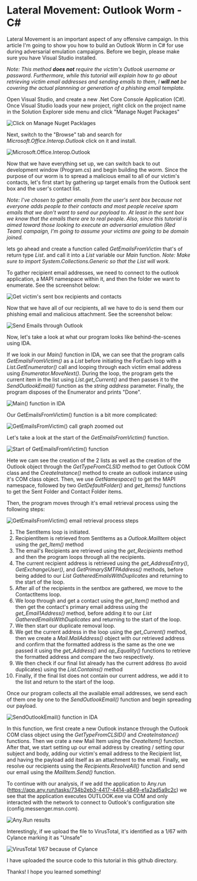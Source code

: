 # Lateral Movement: Outlook Worm - C#

Lateral Movement is an important aspect of any offensive campaign. In this article I'm going to show you how to build an Outlook Worm 
in C# for use during adversarial emulation campaigns. Before we begin, please make sure you have Visual Studio installed.

*Note: This method __does not__ require the victim's Outlook username or password. Furthermore, while this tutorial will explain how to go about retrieving victim email addresses and sending emails to them, I __will not__ be covering the actual plannning or generation of a phishing email template.*

Open Visual Studio, and create a new .Net Core Console Application (C#). Once Visual Studio loads your new project, right click on the project name
in the Solution Explorer side menu and click "Manage Nuget Packages"

![Click on Manage Nuget Packlages](https://raw.githubusercontent.com/bcdannyboy/Writing/master/Lateral%20Movement/Outlook%20Worm/managenugetpackages.png)

Next, switch to the "Browse" tab and search for _Microsoft.Office.Interop.Outlook_ click on it and install.

![Microsoft.Office.Interop.Outlook](https://raw.githubusercontent.com/bcdannyboy/Writing/master/Lateral%20Movement/Outlook%20Worm/MicrosoftOfficeInteropOutlook.png)

Now that we have everything set up, we can switch back to out development window (Program.cs) and begin building the worm. Since the purpose of our worm is to spread a malicious email to all of our victim's contacts, let's first start by gathering up target emails from the Outlook sent box and the user's contact list. 

*Note: I've chosen to gather emails from the user's sent box because not everyone adds people to their contacts and most people receive spam emails that we don't want to send our payload to. At least in the sent box we know that the emails there are to real people. Also, since this tutorial is aimed toward those looking to execute an adversarial emulation (Red Team) campaign, I'm going to assume your victims are going to be domain joined.*

lets go ahead and create a function called *GetEmailsFromVictim* that's of return type *List<string>*. and call it into a *List<String>* variable our *Main* function. *Note: Make sure to import System.Collections.Generic so that the List will work.*
  
To gather recipient email addresses, we need to connect to the outlook application, a MAPI namespace within it, and then the folder we want to enumerate. See the screenshot below:

![Get victim's sent box recipients and contacts](https://raw.githubusercontent.com/bcdannyboy/Writing/master/Lateral%20Movement/Outlook%20Worm/GetEmailsFromVictim.PNG)

Now that we have all of our recipients, all we have to do is send them our phishing email and malicious attachment. See the screenshot below:

![Send Emails through Outlook](https://raw.githubusercontent.com/bcdannyboy/Writing/master/Lateral%20Movement/Outlook%20Worm/SendOutlookEmail.PNG)

Now, let's take a look at what our program looks like behind-the-scenes using IDA.

If we look in our *Main()* function in IDA, we can see that the program calls *GetEmailsFromVictim()* as a *List<String>* before initiating the ForEach loop with a *List.GetEnumerator()* call and looping through each victim email address using *Enumerator.MoveNext()*. During the loop, the program gets the current item in the list using *List.get_Current()* and then passes it to the *SendOutlookEmail()* function as the *string address* parameter. Finally, the program disposes of the Enumerator and prints "Done".

![Main() function in IDA](https://raw.githubusercontent.com/bcdannyboy/Writing/master/Lateral%20Movement/Outlook%20Worm/mainida.PNG)

Our GetEmailsFromVictim() function is a bit more complicated:

![GetEmailsFromVictim() call graph zoomed out](https://raw.githubusercontent.com/bcdannyboy/Writing/master/Lateral%20Movement/Outlook%20Worm/complicatedGetVictimEmails.PNG)

Let's take a look at the start of the *GetEmailsFromVictim()* function.

![Start of GetEmailsFromVictim() function](https://raw.githubusercontent.com/bcdannyboy/Writing/master/Lateral%20Movement/Outlook%20Worm/getemailsstart.PNG)

Hete we cam see the creation of the 2 lists as well as the creation of the Outlook object through the *GetTypeFromCLSID* method to get Outlook COM class and the *CreateInstance()* method to create an outlook instance using it's COM class object. Then, we use *GetNamespace()* to get the MAPI namespace, followed by two *GetDefaultFolder()* and *get_Items()* functions to get the Sent Folder and Contact Folder items.

Then, the program moves through it's email retrieval process using the following steps:

![GetEmailsFromVictim() email retrieval process steps](https://raw.githubusercontent.com/bcdannyboy/Writing/master/Lateral%20Movement/Outlook%20Worm/getemailssteps.png)

1. The SentItems loop is initiated.
2. RecipientItem is retrieved from SentItems as a *Outlook.MailItem* object using the *get_Item()* method
3. The email's Recipients are retrieved using the *get_Recipients* method and then the program loops through all the recipients.
4. The current recipient address is retrieved using the *get_AddressEntry()*, *GetExchangeUser()*, and *GetPrimarySMTPAddress()* methods, before being added to our *List<String> GatheredEmailsWithDuplicates* and returning to the start of the loop.
5. After all of the recipients in the sentbox are gathered, we move to the ContactItems loop.
6. We loop through and get a contact using the *get_Item()* method and then get the contact's primary email address using the *get_Email1Address()* method, before adding it to our *List<String> GatheredEmailsWithDuplicates* and returning to the start of the loop.
7. We then start our duplicate removal loop.
8. We get the current address in the loop using the *get_Current()* method, then we create a *Mail.MailAddress()* object with our retrieved address and confirm that the formatted address is the same as the one we passed it using the *get_Address()* and *op_Equality()* functions to retrieve the formatted address and compare the two respectively.
9. We then check if our final list already has the current address (to avoid duplicates) using the  *List.Contains()* method
10. Finally, if the final list does not contain our current address, we add it to the list and return to the start of the loop.

Once our program collects all the available email addresses, we send each of them one by one to the *SendOutlookEmail()* function and begin spreading our payload.

![SendOutlookEmail() function in IDA](https://raw.githubusercontent.com/bcdannyboy/Writing/master/Lateral%20Movement/Outlook%20Worm/SendOutlookEmailIDA.PNG)

In this function, we first create a new Outlook instance through the Outlook COM class object using the *GetTypeFromCLSID()* and *CreateInstance()* functions. Then we crate a new Mail Item using the *CreateItem()* function. After that, we start setting up our email address by creating / setting opur subject and body, adding our victim's email address to the Recipient list, and having the payload add itself as an attachment to the email. Finally, we resolve our recipients using the *Recipients.ResolveAll()* function and send our email using the *MailItem.Send()* function.

To continue with our analysis, if we add the application to Any.run (https://app.any.run/tasks/734b2eb3-4417-4414-a849-e1a2ad5a9c2c) we see that the application executes OUTLOOK.exe via COM and only interacted with the network to connect to Outlook's configuration site (config.messenger.msn.com).

![Any.Run results](https://raw.githubusercontent.com/bcdannyboy/Writing/master/Lateral%20Movement/Outlook%20Worm/anyrun.PNG)

Interestingly, if we upload the file to VirusTotal, it's identified as a 1/67 with Cylance marking it as "Unsafe"

![VirusTotal 1/67 because of Cylance](https://raw.githubusercontent.com/bcdannyboy/Writing/master/Lateral%20Movement/Outlook%20Worm/virustotal.PNG)

I have uploaded the source code to this tutorial in this github directory. 

Thanks! I hope you learned something!
